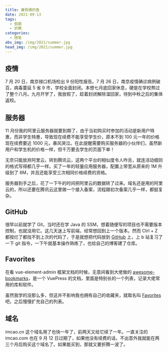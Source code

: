 ```yaml
---
title: 暑假摸的鱼
date: 2021-09-13
tags:
  - 假期
  - 折腾
categories:
  - 随笔
abs_img: /img/2021/summer.jpg
head_img: /img/2021/summer.jpg
---
```


## 疫情

7 月 20 日，南京禄口机场检出 9 份阳性报告。7 月 26 日，南京疫情确诊病例破百，病毒蔓延 5 省 9 市，学校全面封闭。本想七月底回家休息，硬是在学校熬过了整个八月。九月开学了，我放假了，趁着封闭解除溜回家，待到中秋之后的集体返校。

## 服务器

11 月份我的阿里云服务器就要到期了，由于当初购买时参加的活动是新用户特惠，而非学生特惠，导致现在续费不能享受学生价，原本不到 100 元一年的价格现在续费要近 1000 元，暴风哭泣。在此提醒需要购买服务器的小伙伴们，虽然新用户和学生机的价格一样，但千万要去学生的页面下单！

无奈只能放弃阿里云，转到腾讯云，这两个平台的相似度令人咋舌，就连活动细则的格式写得都几乎一样。买了一年的轻量应用服务器，配置上带宽从原来的 1M 升级到了 6M，并且还能享受三次相同价格续费的资格。

服务器到手之后，花了一下午的时间把阿里云的数据转了过来。域名还是用的阿里云的，所以还要在腾讯云这里做一个接入备案，流程跟初次备案几乎一样，都挺复杂。

## GitHub

很早以前就学了 Git，当时还在学 Java 的 SSM，想着随便写的项目也不需要版本控制，也就没用它。这几天迷上写前端，经常想回到上一个版本。然而 Ctrl + Z 都按烂了都找不到上次的代码了，于是就想把代码放到 [GitHub](https://github.com/ImCa0) 上，上 b 站复习了一下 git 指令，一下午就基本操作熟练了，也给自己的博客建了仓库。

## Favorites

在看 vue-element-admin 框架文档的时候，无意间看到大佬做的 [awesome-bookmarks](https://panjiachen.github.io/awesome-bookmarks/)，是一个 VuePress 的文档，里面是特别长的一个列表，记录大佬常用的库和软件。

虽然我学的没那么多，但这并不影响我也拥有自己的收藏夹，就取名叫 [Favorites](https://www.imcao.cn/favorites/) 吧，之后慢慢扩充自己的列表。

## 域名

imcao.cn 这个域名用了也快一年了，前两天又给它续了一年。一直关注的 imcao.com 也在 9 月 12 日过期了，如果他没有续费的话，不出意外我就能在两三个月后购买这个域名了。如果能买到，那就又要折腾一波了。
